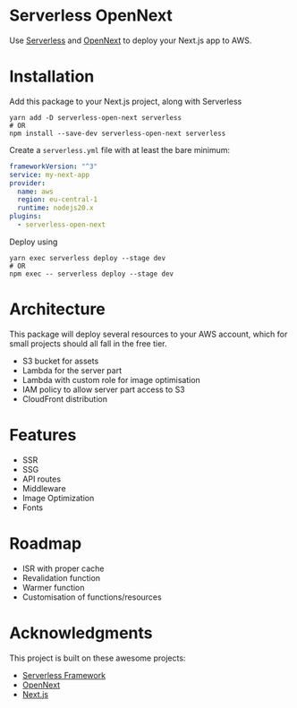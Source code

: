 # Serverless OpenNext

Use [Serverless](https://serverless.com) and [OpenNext](https://open-next.js.org) to deploy your Next.js app to AWS.

# Installation

Add this package to your Next.js project, along with Serverless
```
yarn add -D serverless-open-next serverless
# OR
npm install --save-dev serverless-open-next serverless
```

Create a `serverless.yml` file with at least the bare minimum:
```yaml
frameworkVersion: "^3"
service: my-next-app
provider:
  name: aws
  region: eu-central-1
  runtime: nodejs20.x
plugins:
  - serverless-open-next
```

Deploy using
```
yarn exec serverless deploy --stage dev
# OR
npm exec -- serverless deploy --stage dev
```

# Architecture

This package will deploy several resources to your AWS account,
which for small projects should all fall in the free tier.

- S3 bucket for assets
- Lambda for the server part
- Lambda with custom role for image optimisation
- IAM policy to allow server part access to S3
- CloudFront distribution

# Features

- SSR
- SSG
- API routes
- Middleware
- Image Optimization
- Fonts

# Roadmap

- ISR with proper cache
- Revalidation function
- Warmer function
- Customisation of functions/resources

# Acknowledgments

This project is built on these awesome projects:

- [Serverless Framework](https://serverless.com)
- [OpenNext](https://open-next.js.org)
- [Next.js](https://nextjs.org)
